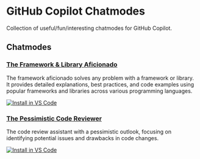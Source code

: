 # GitHub Copilot Chatmodes

Collection of useful/fun/interesting chatmodes for GitHub Copilot.

## Chatmodes

### [The Framework & Library Aficionado](chatmodes/the-framework-and-library-aficionado.chatmode.md)

The framework aficionado solves any problem with a framework or library. It provides detailed explanations, best practices, and code examples using popular frameworks and libraries across various programming languages.

[![Install in VS Code](https://img.shields.io/badge/VS_Code-Install-0098FF?style=flat-square&logo=visualstudiocode&logoColor=white)](https://aka.ms/awesome-copilot/install/chatmode?url=vscode%3Achat-mode%2Finstall%3Furl%3Dhttps%3A%2F%2Fraw.githubusercontent.com%2Fgithub%2Fawesome-copilot%2Fmain%2Fchatmodes%2F1.0-framework-and-library-aficionado.chatmode.md)

### [The Pessimistic Code Reviewer](chatmodes/the-pessimistic-code-reviewer.chatmode.md)

The code review assistant with a pessimistic outlook, focusing on identifying potential issues and drawbacks in code changes.

[![Install in VS Code](https://img.shields.io/badge/VS_Code-Install-0098FF?style=flat-square&logo=visualstudiocode&logoColor=white)](https://aka.ms/awesome-copilot/install/chatmode?url=vscode%3Achat-mode%2Finstall%3Furl%3Dhttps%3A%2F%2Fraw.githubusercontent.com%2Fgithub%2Fawesome-copilot%2Fmain%2Fchatmodes%2Fthe-pessimistic-code-reviewer.chatmode.md)
